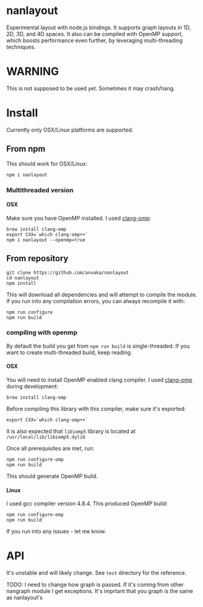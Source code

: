 # nanlayout

Experimental layout with node.js bindings. It supports graph layouts in 1D, 2D,
3D, and 4D spaces. It also can be compiled with OpenMP support, which boosts
performance even further, by leveraging multi-threading techniques.

# WARNING

This is not supposed to be used yet. Sometimes it may crash/hang.

# Install

Currently only OSX/Linux platforms are supported.


## From npm

This should work for OSX/Linux:

```
npm i nanlayout
```

### Multithreaded version

#### OSX

Make sure you have OpenMP installed. I used [clang-omp](https://clang-omp.github.io/):

```
brew install clang-omp
export CXX=`which clang-omp++`
npm i nanlayout --openmp=true
```

## From repository

``` shell
git clone https://github.com/anvaka/nanlayout
cd nanlayout
npm install
```

This will download all dependencies and will attempt to compile the module.
If you run into any compilation errors, you can always recompile it with:

``` shell
npm run configure
npm run build
```

### compiling with openmp

By default the build you get from `npm run build` is single-threaded. If you want
to create multi-threaded build, keep reading.

#### OSX

You will need to install OpenMP enabled clang compiler. I used [clang-omp](https://clang-omp.github.io/)
during development:

```
brew install clang-omp
```

Before compiling this library with this compiler, make sure it's exported:

```
export CXX=`which clang-omp++`
```

It is also expected that `libiomp5` library is located at `/usr/local/lib/libiomp5.dylib`

Once all prerequisites are met, run:

```
npm run configure-omp
npm run build
```

This should generate OpenMP build.

#### Linux

I used gcc compiler version 4.8.4. This produced OpenMP build:

```
npm run configure-omp
npm run build
```

If you run into any issues - let me know.

# API

It's unstable and will likely change. See `test` directory for the reference.

TODO: I need to change how graph is passed. If it's coming from other nangraph
module I get exceptions. It's imprtant that you graph is the same as nanlayout's

